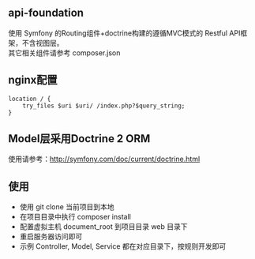 ## api-foundation
使用 Symfony 的Routing组件+doctrine构建的遵循MVC模式的 Restful API框架，不含视图层。   
其它相关组件请参考 composer.json

## nginx配置
```nginx
location / {
    try_files $uri $uri/ /index.php?$query_string;
}
```

## Model层采用Doctrine 2 ORM
使用请参考：http://symfony.com/doc/current/doctrine.html

## 使用
* 使用 git clone 当前项目到本地
* 在项目目录中执行 composer install
* 配置虚拟主机 document_root 到项目目录 web 目录下
* 重启服务器访问即可
* 示例 Controller, Model, Service 都在对应目录下，按规则开发即可